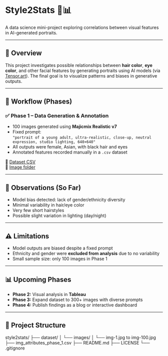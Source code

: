 # Style2Stats 🎨📊

A data science mini-project exploring correlations between visual features in AI-generated portraits.

---

## 📌 Overview

This project investigates possible relationships between **hair color**, **eye color**, and other facial features by generating portraits using AI models (via [Tensor.art](https://tensor.art)). The final goal is to visualize patterns and biases in generative outputs.

---

## 🔄 Workflow (Phases)

### ✅ Phase 1 – Data Generation & Annotation
- 100 images generated using **Majicmix Realistic v7**
- Fixed prompt:  
  `"portrait of a young adult, ultra‑realistic, close‑up, neutral expression, studio lighting, 640×640"`
- All outputs were female, Asian, with black hair and eyes
- Annotated features recorded manually in a `.csv` dataset

📂 [Dataset CSV](./img_attributes_phase_1.csv)  
📸 [Image folder](./dataset/images)

---

## 🧠 Observations (So Far)

- Model bias detected: lack of gender/ethnicity diversity
- Minimal variability in hair/eye color
- Very few short hairstyles
- Possible slight variation in lighting (day/night)

---

## ⚠️ Limitations

- Model outputs are biased despite a fixed prompt
- Ethnicity and gender were **excluded from analysis** due to no variability
- Small sample size: only 100 images in Phase 1

---

## 📊 Upcoming Phases

- **Phase 2:** Visual analysis in **Tableau**
- **Phase 3:** Expand dataset to 300+ images with diverse prompts
- **Phase 4:** Publish findings as a blog or interactive dashboard

---

## 📁 Project Structure

style2stats/
├── dataset/
│ └── images/
│ └── img-1.jpg to img-100.jpg
├── img_attributes_phase_1.csv
├── README.md
├── LICENSE
└── .gitignore
